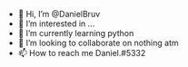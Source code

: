 - 👋 Hi, I’m @DanielBruv
- 👀 I’m interested in ...
- 🌱 I’m currently learning python
- 💞️ I’m looking to collaborate on nothing atm
- 📫 How to reach me Daniel.#5332

<!---
DanielBruv/DanielBruv is a ✨ special ✨ repository because its `README.md` (this file) appears on your GitHub profile.
You can click the Preview link to take a look at your changes.
--->
